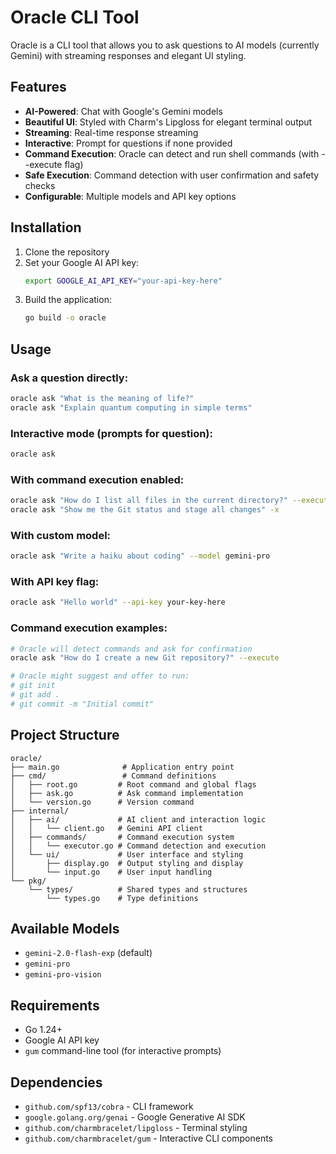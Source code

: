 # Oracle CLI Tool

Oracle is a CLI tool that allows you to ask questions to AI models (currently Gemini) with streaming responses and elegant UI styling.

## Features

- **AI-Powered**: Chat with Google's Gemini models
- **Beautiful UI**: Styled with Charm's Lipgloss for elegant terminal output
- **Streaming**: Real-time response streaming
- **Interactive**: Prompt for questions if none provided
- **Command Execution**: Oracle can detect and run shell commands (with --execute flag)
- **Safe Execution**: Command detection with user confirmation and safety checks
- **Configurable**: Multiple models and API key options

## Installation

1. Clone the repository
2. Set your Google AI API key:
   ```bash
   export GOOGLE_AI_API_KEY="your-api-key-here"
   ```
3. Build the application:
   ```bash
   go build -o oracle
   ```

## Usage

### Ask a question directly:
```bash
oracle ask "What is the meaning of life?"
oracle ask "Explain quantum computing in simple terms"
```

### Interactive mode (prompts for question):
```bash
oracle ask
```

### With command execution enabled:
```bash
oracle ask "How do I list all files in the current directory?" --execute
oracle ask "Show me the Git status and stage all changes" -x
```

### With custom model:
```bash
oracle ask "Write a haiku about coding" --model gemini-pro
```

### With API key flag:
```bash
oracle ask "Hello world" --api-key your-key-here
```

### Command execution examples:
```bash
# Oracle will detect commands and ask for confirmation
oracle ask "How do I create a new Git repository?" --execute

# Oracle might suggest and offer to run:
# git init
# git add .
# git commit -m "Initial commit"
```

## Project Structure

```
oracle/
├── main.go              # Application entry point
├── cmd/                 # Command definitions
│   ├── root.go         # Root command and global flags
│   ├── ask.go          # Ask command implementation
│   └── version.go      # Version command
├── internal/
│   ├── ai/             # AI client and interaction logic
│   │   └── client.go   # Gemini API client
│   ├── commands/       # Command execution system
│   │   └── executor.go # Command detection and execution
│   └── ui/             # User interface and styling
│       ├── display.go  # Output styling and display
│       └── input.go    # User input handling
└── pkg/
    └── types/          # Shared types and structures
        └── types.go    # Type definitions
```

## Available Models

- `gemini-2.0-flash-exp` (default)
- `gemini-pro`
- `gemini-pro-vision`

## Requirements

- Go 1.24+
- Google AI API key
- `gum` command-line tool (for interactive prompts)

## Dependencies

- `github.com/spf13/cobra` - CLI framework
- `google.golang.org/genai` - Google Generative AI SDK
- `github.com/charmbracelet/lipgloss` - Terminal styling
- `github.com/charmbracelet/gum` - Interactive CLI components
